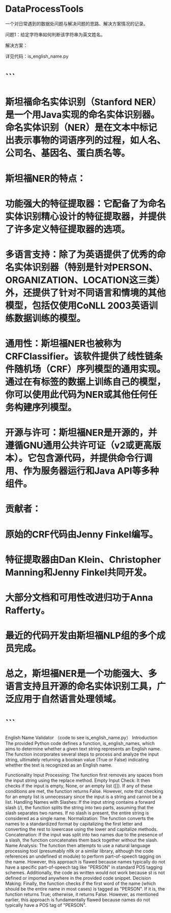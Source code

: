 # DataProcessTools
一个对日常遇到的数据处问题与解决问题的思路、解决方案情况的记录。


问题1：给定字符串如何判断该字符串为英文姓名。

解决方案：

详见代码：is_english_name.py

# ```
# 斯坦福命名实体识别（Stanford NER）是一个用Java实现的命名实体识别器。命名实体识别（NER）是在文本中标记出表示事物的词语序列的过程，如人名、公司名、基因名、蛋白质名等。

# 斯坦福NER的特点：

# 功能强大的特征提取器：它配备了为命名实体识别精心设计的特征提取器，并提供了许多定义特征提取器的选项。
# 多语言支持：除了为英语提供了优秀的命名实体识别器（特别是针对PERSON、ORGANIZATION、LOCATION这三类）外，还提供了针对不同语言和情境的其他模型，包括仅使用CoNLL 2003英语训练数据训练的模型。
# 通用性：斯坦福NER也被称为CRFClassifier。该软件提供了线性链条件随机场（CRF）序列模型的通用实现。通过在有标签的数据上训练自己的模型，你可以使用此代码为NER或其他任何任务构建序列模型。
# 开源与许可：斯坦福NER是开源的，并遵循GNU通用公共许可证（v2或更高版本）。它包含源代码，并提供命令行调用、作为服务器运行和Java API等多种组件。
# 贡献者：

# 原始的CRF代码由Jenny Finkel编写。
# 特征提取器由Dan Klein、Christopher Manning和Jenny Finkel共同开发。
# 大部分文档和可用性改进归功于Anna Rafferty。
# 最近的代码开发由斯坦福NLP组的多个成员完成。
# 总之，斯坦福NER是一个功能强大、多语言支持且开源的命名实体识别工具，广泛应用于自然语言处理领域。

# ```


English Name Validator （code to see is_english_name.py）
Introduction
The provided Python code defines a function, is_english_names, which aims to determine whether a given text string represents an English name. The function incorporates several steps to process and analyze the input string, ultimately returning a boolean value (True or False) indicating whether the text is recognized as an English name.

Functionality
Input Processing: The function first removes any spaces from the input string using the replace method.
Empty Input Check: It then checks if the input is empty, None, or an empty list ([]). If any of these conditions are met, the function returns False. However, note that checking for an empty list is unnecessary since the input is a string and cannot be a list.
Handling Names with Slashes: If the input string contains a forward slash (/), the function splits the string into two parts, assuming that the slash separates two names. If no slash is present, the entire string is considered as a single name.
Normalization: The function converts the names to a standardized format by capitalizing the first letter and converting the rest to lowercase using the lower and capitalize methods.
Concatenation: If the input was split into two names due to the presence of a slash, the function concatenates them back together without the slash.
Name Analysis: The function then attempts to use a natural language processing tool (presumably nltk or a similar library, although the code references an undefined st module) to perform part-of-speech tagging on the name. However, this approach is flawed because names typically do not have a specific part-of-speech tag like "PERSON" in standard POS tagging schemes. Additionally, the code as written would not work because st is not defined or imported anywhere in the provided code snippet.
Decision Making: Finally, the function checks if the first word of the name (which should be the entire name in most cases) is tagged as "PERSON". If it is, the function returns True; otherwise, it returns False. However, as mentioned earlier, this approach is fundamentally flawed because names do not typically have a POS tag of "PERSON".
